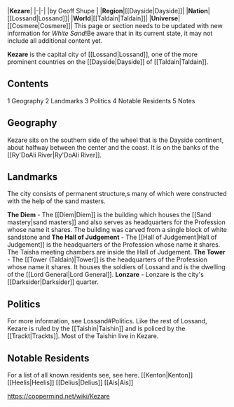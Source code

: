 |**Kezare**|
|-|-|
|by  Geoff Shupe |
|**Region**|[[Dayside\|Dayside]]|
|**Nation**|[[Lossand\|Lossand]]|
|**World**|[[Taldain\|Taldain]]|
|**Universe**|[[Cosmere\|Cosmere]]|
This page or section needs to be updated with new information for *White Sand*!Be aware that in its current state, it may not include all additional content yet.

**Kezare** is the capital city of [[Lossand\|Lossand]], one of the more prominent countries on the [[Dayside\|Dayside]] of [[Taldain\|Taldain]].

## Contents

1 Geography
2 Landmarks
3 Politics
4 Notable Residents
5 Notes


## Geography
Kezare sits on the southern side of the wheel that is the Dayside continent, about halfway between the center and the coast. It is on the banks of the [[Ry'DoAli River\|Ry'DoAli River]].

## Landmarks
The city consists of permanent structure,s many of which were constructed with the help of the sand masters.

**The Diem** - The [[Diem\|Diem]] is the building which houses the [[Sand mastery\|sand masters]] and also serves as headquarters for the Profession whose name it shares. The building was carved from a single block of white sandstone and
**The Hall of Judgement** - The [[Hall of Judgement\|Hall of Judgement]] is the headquarters of the Profession whose name it shares. The Taisha meeting chambers are inside the Hall of Judgement.
**The Tower** - The [[Tower (Taldain)\|Tower]] is the headquarters of the Profession whose name it shares. It houses the soldiers of Lossand and is the dwelling of the [[Lord General\|Lord General]].
**Lonzare** - Lonzare is the city's [[Darksider\|Darksider]] quarter.
## Politics
For more information, see Lossand#Politics.
Like the rest of Lossand, Kezare is ruled by the [[Taishin\|Taishin]] and is policed by the [[Trackt\|Trackts]]. Most of the Taishin live in Kezare.

## Notable Residents
For a list of all known residents see, see here.
[[Kenton\|Kenton]]
[[Heelis\|Heelis]]
[[Delius\|Delius]]
[[Ais\|Ais]]


https://coppermind.net/wiki/Kezare